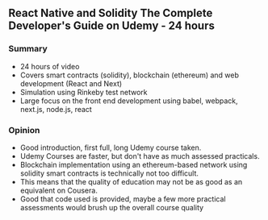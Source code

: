 ## React Native and Solidity The Complete Developer's Guide on Udemy - 24 hours 

### Summary
+ 24 hours of video
+ Covers smart contracts (solidity), blockchain (ethereum) and web development (React and Next)
+ Simulation using Rinkeby test network
+ Large focus on the front end development using babel, webpack, next.js, node.js, react

### Opinion
+ Good introduction, first full, long Udemy course taken. 
+ Udemy Courses are faster, but don't have as much assessed practicals. 
+ Blockchain implementation using an ethereum-based network using solidity smart contracts is technically not too difficult.
+ This means that the quality of education may not be as good as an equivalent on Cousera.
+ Good that code used is provided, maybe a few more practical assessments would brush up the overall course quality
